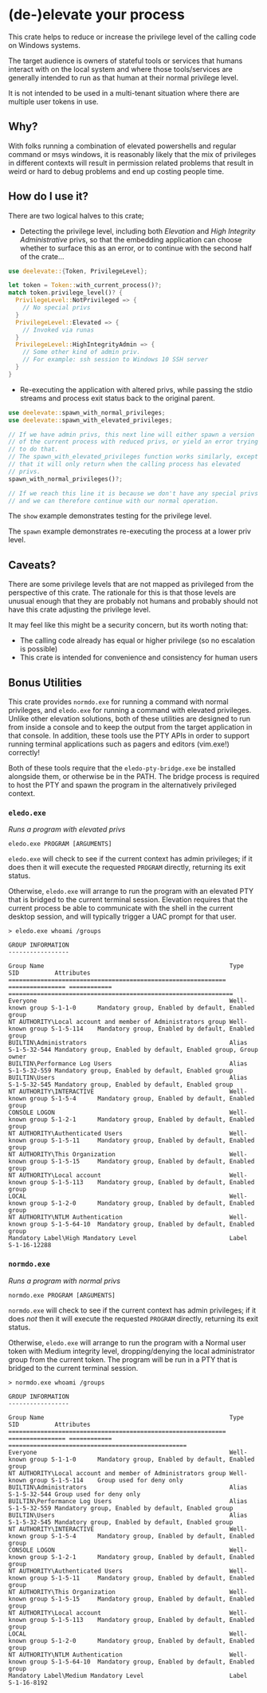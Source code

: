 # (de-)elevate your process

This crate helps to reduce or increase the privilege level of the calling code
on Windows systems.

The target audience is owners of stateful tools or services that humans
interact with on the local system and where those tools/services are generally
intended to run as that human at their normal privilege level.

It is not intended to be used in a multi-tenant situation where there are
multiple user tokens in use.

## Why?

With folks running a combination of elevated powershells and regular command or
msys windows, it is reasonably likely that the mix of privileges in different
contexts will result in permission related problems that result in weird or
hard to debug problems and end up costing people time.

## How do I use it?

There are two logical halves to this crate;

* Detecting the privilege level, including both *Elevation* and *High Integrity
  Administrative* privs, so that the embedding application can choose whether
  to surface this as an error, or to continue with the second half of the crate...

```rust
use deelevate::{Token, PrivilegeLevel};

let token = Token::with_current_process()?;
match token.privilege_level()? {
  PrivilegeLevel::NotPrivileged => {
    // No special privs
  }
  PrivilegeLevel::Elevated => {
    // Invoked via runas
  }
  PrivilegeLevel::HighIntegrityAdmin => {
    // Some other kind of admin priv.
    // For example: ssh session to Windows 10 SSH server
  }
}
```

* Re-executing the application with altered privs, while passing the stdio
  streams and process exit status back to the original parent.

```rust
use deelevate::spawn_with_normal_privileges;
use deelevate::spawn_with_elevated_privileges;

// If we have admin privs, this next line will either spawn a version
// of the current process with reduced privs, or yield an error trying
// to do that.
// The spawn_with_elevated_privileges function works similarly, except
// that it will only return when the calling process has elevated
// privs.
spawn_with_normal_privileges()?;

// If we reach this line it is because we don't have any special privs
// and we can therefore continue with our normal operation.
```

The `show` example demonstrates testing for the privilege level.

The `spawn` example demonstrates re-executing the process at a lower priv level.

## Caveats?

There are some privilege levels that are not mapped as privileged from the
perspective of this crate.  The rationale for this is that those levels are
unusual enough that they are probably not humans and probably should not have
this crate adjusting the privilege level.

It may feel like this might be a security concern, but its worth noting that:

* The calling code already has equal or higher privilege (so no escalation is possible)
* This crate is intended for convenience and consistency for human users

## Bonus Utilities

This crate provides `normdo.exe` for running a command with normal privileges,
and `eledo.exe` for running a command with elevated privileges.  Unlike other
elevation solutions, both of these utilities are designed to run from inside
a console and to keep the output from the target application in that console.
In addition, these tools use the PTY APIs in order to support running terminal
applications such as pagers and editors (vim.exe!) correctly!

Both of these tools require that the `eledo-pty-bridge.exe` be installed
alongside them, or otherwise be in the PATH.  The bridge process is required
to host the PTY and spawn the program in the alternatively privileged
context.

### `eledo.exe`

*Runs a program with elevated privs*

```
eledo.exe PROGRAM [ARGUMENTS]
```

`eledo.exe` will check to see if the current context has admin privileges;
if it does then it will execute the requested `PROGRAM` directly, returning
its exit status.

Otherwise, `eledo.exe` will arrange to run the program with an elevated PTY
that is bridged to the current terminal session.  Elevation requires that the
current process be able to communicate with the shell in the current desktop
session, and will typically trigger a UAC prompt for that user.

```
> eledo.exe whoami /groups

GROUP INFORMATION
-----------------

Group Name                                                    Type             SID          Attributes
============================================================= ================ ============ ===============================================================
Everyone                                                      Well-known group S-1-1-0      Mandatory group, Enabled by default, Enabled group
NT AUTHORITY\Local account and member of Administrators group Well-known group S-1-5-114    Mandatory group, Enabled by default, Enabled group
BUILTIN\Administrators                                        Alias            S-1-5-32-544 Mandatory group, Enabled by default, Enabled group, Group owner
BUILTIN\Performance Log Users                                 Alias            S-1-5-32-559 Mandatory group, Enabled by default, Enabled group
BUILTIN\Users                                                 Alias            S-1-5-32-545 Mandatory group, Enabled by default, Enabled group
NT AUTHORITY\INTERACTIVE                                      Well-known group S-1-5-4      Mandatory group, Enabled by default, Enabled group
CONSOLE LOGON                                                 Well-known group S-1-2-1      Mandatory group, Enabled by default, Enabled group
NT AUTHORITY\Authenticated Users                              Well-known group S-1-5-11     Mandatory group, Enabled by default, Enabled group
NT AUTHORITY\This Organization                                Well-known group S-1-5-15     Mandatory group, Enabled by default, Enabled group
NT AUTHORITY\Local account                                    Well-known group S-1-5-113    Mandatory group, Enabled by default, Enabled group
LOCAL                                                         Well-known group S-1-2-0      Mandatory group, Enabled by default, Enabled group
NT AUTHORITY\NTLM Authentication                              Well-known group S-1-5-64-10  Mandatory group, Enabled by default, Enabled group
Mandatory Label\High Mandatory Level                          Label            S-1-16-12288
```

### `normdo.exe`

*Runs a program with normal privs*

```
normdo.exe PROGRAM [ARGUMENTS]
```

`normdo.exe` will check to see if the current context has admin privileges;
if it does *not* then it will execute the requested `PROGRAM` directly, returning
its exit status.

Otherwise, `eledo.exe` will arrange to run the program with a Normal user token
with Medium integrity level, dropping/denying the local administrator group
from the current token.  The program will be run in a PTY that is bridged to
the current terminal session.

```
> normdo.exe whoami /groups

GROUP INFORMATION
-----------------

Group Name                                                    Type             SID          Attributes
============================================================= ================ ============ ==================================================
Everyone                                                      Well-known group S-1-1-0      Mandatory group, Enabled by default, Enabled group
NT AUTHORITY\Local account and member of Administrators group Well-known group S-1-5-114    Group used for deny only
BUILTIN\Administrators                                        Alias            S-1-5-32-544 Group used for deny only
BUILTIN\Performance Log Users                                 Alias            S-1-5-32-559 Mandatory group, Enabled by default, Enabled group
BUILTIN\Users                                                 Alias            S-1-5-32-545 Mandatory group, Enabled by default, Enabled group
NT AUTHORITY\INTERACTIVE                                      Well-known group S-1-5-4      Mandatory group, Enabled by default, Enabled group
CONSOLE LOGON                                                 Well-known group S-1-2-1      Mandatory group, Enabled by default, Enabled group
NT AUTHORITY\Authenticated Users                              Well-known group S-1-5-11     Mandatory group, Enabled by default, Enabled group
NT AUTHORITY\This Organization                                Well-known group S-1-5-15     Mandatory group, Enabled by default, Enabled group
NT AUTHORITY\Local account                                    Well-known group S-1-5-113    Mandatory group, Enabled by default, Enabled group
LOCAL                                                         Well-known group S-1-2-0      Mandatory group, Enabled by default, Enabled group
NT AUTHORITY\NTLM Authentication                              Well-known group S-1-5-64-10  Mandatory group, Enabled by default, Enabled group
Mandatory Label\Medium Mandatory Level                        Label            S-1-16-8192
```
